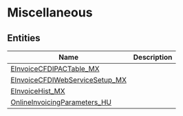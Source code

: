 
# Miscellaneous


## Entities

|Name|Description|
|---|---|
|[EInvoiceCFDIPACTable_MX](EInvoiceCFDIPACTable_MX.cdm.json)||
|[EInvoiceCFDIWebServiceSetup_MX](EInvoiceCFDIWebServiceSetup_MX.cdm.json)||
|[EInvoiceHist_MX](EInvoiceHist_MX.cdm.json)||
|[OnlineInvoicingParameters_HU](OnlineInvoicingParameters_HU.cdm.json)||

